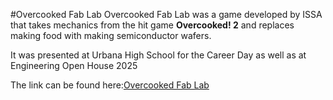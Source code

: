 #Overcooked Fab Lab
Overcooked Fab Lab was a game developed by ISSA that takes mechanics from the hit game <strong>Overcooked! 2</strong>
and replaces making food with making semiconductor wafers.

It was presented at Urbana High School for the Career Day as well as at Engineering Open House 2025

The link can be found here:<a href="(https://matthewwang1.github.io/testBuild/)">Overcooked Fab Lab</a>
